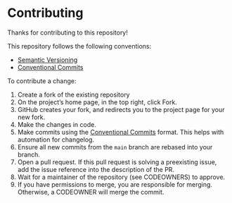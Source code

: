 # Contributing

Thanks for contributing to this repository!

This repository follows the following conventions:

* [Semantic Versioning](https://semver.org/)
* [Conventional Commits](https://www.conventionalcommits.org/)

To contribute a change:

1. Create a fork of the existing repository
  1. On the project’s home page, in the top right, click Fork.
  1. GitHub creates your fork, and redirects you to the project page for your new fork.
1. Make the changes in code.
1. Make commits using the [Conventional Commits](https://www.conventionalcommits.org/) format. This helps with automation for changelog.
1. Ensure all new commits from the `main` branch are rebased into your branch.
1. Open a pull request. If this pull request is solving a preexisting issue, add the issue reference into the description of the PR.
1. Wait for a maintainer of the repository (see CODEOWNERS) to approve.
1. If you have permissions to merge, you are responsible for merging. Otherwise, a CODEOWNER will merge the commit.
